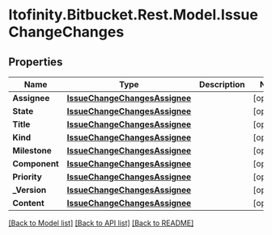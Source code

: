 # Itofinity.Bitbucket.Rest.Model.IssueChangeChanges
## Properties

Name | Type | Description | Notes
------------ | ------------- | ------------- | -------------
**Assignee** | [**IssueChangeChangesAssignee**](IssueChangeChangesAssignee.md) |  | [optional] 
**State** | [**IssueChangeChangesAssignee**](IssueChangeChangesAssignee.md) |  | [optional] 
**Title** | [**IssueChangeChangesAssignee**](IssueChangeChangesAssignee.md) |  | [optional] 
**Kind** | [**IssueChangeChangesAssignee**](IssueChangeChangesAssignee.md) |  | [optional] 
**Milestone** | [**IssueChangeChangesAssignee**](IssueChangeChangesAssignee.md) |  | [optional] 
**Component** | [**IssueChangeChangesAssignee**](IssueChangeChangesAssignee.md) |  | [optional] 
**Priority** | [**IssueChangeChangesAssignee**](IssueChangeChangesAssignee.md) |  | [optional] 
**_Version** | [**IssueChangeChangesAssignee**](IssueChangeChangesAssignee.md) |  | [optional] 
**Content** | [**IssueChangeChangesAssignee**](IssueChangeChangesAssignee.md) |  | [optional] 

[[Back to Model list]](../README.md#documentation-for-models) [[Back to API list]](../README.md#documentation-for-api-endpoints) [[Back to README]](../README.md)

